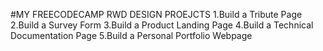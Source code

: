 #MY FREECODECAMP RWD DESIGN PROEJCTS 
1.Build a Tribute Page
 2.Build a Survey Form
3.Build a Product Landing Page
4.Build a Technical Documentation Page
5.Build a Personal Portfolio Webpage